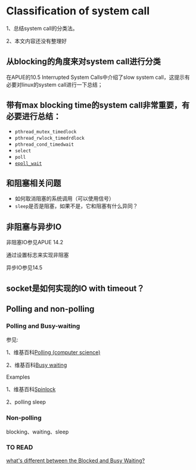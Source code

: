 # Classification of system call

1、总结system call的分类法。

2、本文内容还没有整理好

## 从blocking的角度来对system call进行分类

在APUE的10.5 Interrupted System Calls中介绍了slow system call，这提示有必要对linux的system call进行一下总结；



## 带有max blocking time的system call非常重要，有必要进行总结：
- `pthread_mutex_timedlock`
- `pthread_rwlock_timedrdlock`
- `pthread_cond_timedwait`
- `select`
- `poll`
- [`epoll_wait`](http://man7.org/linux/man-pages/man2/epoll_wait.2.html)



## 和阻塞相关问题

- 如何取消阻塞的系统调用（可以使用信号）
- `sleep`是否是阻塞，如果不是，它和阻塞有什么异同？

    

## 非阻塞与异步IO

非阻塞IO参见APUE 14.2

通过设置标志来实现非阻塞

异步IO参见14.5

## socket是如何实现的IO with timeout？





## Polling and non-polling

### Polling and Busy-waiting 

参见: 

1、维基百科[Polling (computer science)](https://en.wikipedia.org/wiki/Polling_(computer_science))

2、维基百科[Busy waiting](https://en.wikipedia.org/wiki/Busy_waiting)



Examples

1、维基百科[Spinlock](https://en.wikipedia.org/wiki/Spinlock)

2、polling sleep

### Non-polling

blocking、waiting、sleep



### TO READ

[what's different between the Blocked and Busy Waiting?](https://stackoverflow.com/questions/26541119/whats-different-between-the-blocked-and-busy-waiting)

